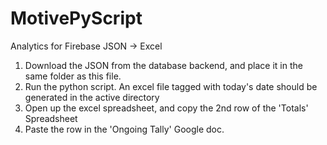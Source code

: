 # MotivePyScript
Analytics for Firebase JSON -> Excel
1. Download the JSON from the database backend, and place it in the same folder as this file.
2. Run the python script. An excel file tagged with today's date should be generated in the active directory
3. Open up the excel spreadsheet, and copy the 2nd row of the 'Totals' Spreadsheet
4. Paste the row in the 'Ongoing Tally' Google doc.


